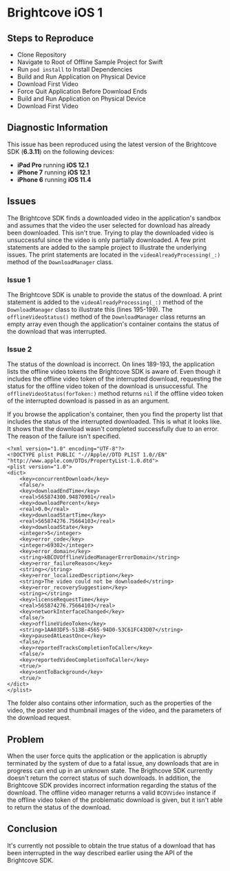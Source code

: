 # Brightcove iOS 1

## Steps to Reproduce

- Clone Repository
- Navigate to Root of Offline Sample Project for Swift
- Run `pod install` to Install Dependencies
- Build and Run Application on Physical Device
- Download First Video
- Force Quit Application Before Download Ends
- Build and Run Application on Physical Device
- Download First Video

## Diagnostic Information

This issue has been reproduced using the latest version of the Brightcove SDK (**6.3.11**) on the following devices:
- **iPad Pro** running **iOS 12.1**
- **iPhone 7** running **iOS 12.1**
- **iPhone 6** running **iOS 11.4**

## Issues

The Brightcove SDK finds a downloaded video in the application's sandbox and assumes that the video the user selected for download has already been downloaded. This isn't true. Trying to play the downloaded video is unsuccessful since the video is only partially downloaded. A few print statements are added to the sample project to illustrate the underlying issues. The print statements are located in the `videoAlreadyProcessing(_:)` method of the `DownloadManager` class.

### Issue 1

The Brightcove SDK is unable to provide the status of the download. A print statement is added to the `videoAlreadyProcessing(_:)` method of the `DownloadManager` class to illustrate this (lines 195-199). The `offlineVideoStatus()` method of the `DownloadManager` class returns an empty array even though the application's container contains the status of the download that was interrupted.

### Issue 2

The status of the download is incorrect. On lines 189-193, the application lists the offline video tokens the Brightcove SDK is aware of. Even though it includes the offline video token of the interrupted download, requesting the status for the offline video token of the download is unsuccessful. The `offlineVideoStatus(forToken:)` method returns `nil` if the offline video token of the interrupted download is passed in as an argument.

If you browse the application's container, then you find the property list that includes the status of the interrupted downloaded. This is what it looks like. It shows that the download wasn't completed successfully due to an error. The reason of the failure isn't specified.

```
<?xml version="1.0" encoding="UTF-8"?>
<!DOCTYPE plist PUBLIC "-//Apple//DTD PLIST 1.0//EN" "http://www.apple.com/DTDs/PropertyList-1.0.dtd">
<plist version="1.0">
<dict>
	<key>concurrentDownload</key>
	<false/>
	<key>downloadEndTime</key>
	<real>565874300.94870901</real>
	<key>downloadPercent</key>
	<real>0.0</real>
	<key>downloadStartTime</key>
	<real>565874276.75664103</real>
	<key>downloadState</key>
	<integer>5</integer>
	<key>error_code</key>
	<integer>69302</integer>
	<key>error_domain</key>
	<string>kBCOVOfflineVideoManagerErrorDomain</string>
	<key>error_failureReason</key>
	<string></string>
	<key>error_localizedDescription</key>
	<string>The video could not be downloaded</string>
	<key>error_recoverySuggestion</key>
	<string></string>
	<key>licenseRequestTime</key>
	<real>565874276.75664103</real>
	<key>networkInterfaceChanged</key>
	<false/>
	<key>offlineVideoToken</key>
	<string>1AA03DF5-513B-4565-94D0-53C61FC43D07</string>
	<key>pausedAtLeastOnce</key>
	<false/>
	<key>reportedTracksCompletionToCaller</key>
	<false/>
	<key>reportedVideoCompletionToCaller</key>
	<true/>
	<key>sentToBackground</key>
	<true/>
</dict>
</plist>
```

The folder also contains other information, such as the properties of the video, the poster and thumbnail images of the video, and the parameters of the download request.

## Problem

When the user force quits the application or the application is abruptly terminated by the system of due to a fatal issue, any downloads that are in progress can end up in an unknown state. The Brigthcove SDK currently doesn't return the correct status of such downloads. In addition, the Brightcove SDK provides incorrect information regarding the status of the download. The offline video manager returns a valid `BCOVVideo` instance if the offline video token of the problematic download is given, but it isn't able to return the status of the download.

## Conclusion

It's currently not possible to obtain the true status of a download that has been interrupted in the way described earlier using the API of the Brightcove SDK.
